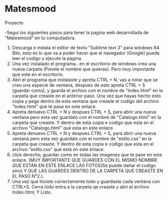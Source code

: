 # Matesmood
Proyecto

-Segui los siguientes pasos para tener la pagina web desarrollada de "Matesmood" en tu computadora.

1. Descarga e instala el editor de texto "Sublime text 3" para windows 64 Bits, esto es lo que va a poder hacer que el navegador (Google) pueda leer el codigo y ejecute la pagina.
2. Una vez instalado el programa.. en el escritorio de windows crea una nueva carpeta (Ponele el nombre que quieras). Pero muy importante que este en el escritorio.
3. Abri el programa que instalaste y apreta CTRL + N, vas a notar que se creo una especie de ventana, despues de esto apreta CTRL + S (guardar como), y guarda el archivo con el nombre de "Index.html" en la carpeta que creaste en el anterior paso. Una vez que hayas hecho esto copia y pega dentro de esta ventana que creaste el codigo del archivo "Index.html" que te pase en este enlace.
4. Apreta denuevo CTRL + N y despues CTRL + S, para abrir una nueva ventana pero esta vez guardalo con el nombre de "Catalogo.html" en la carpeta que creaste. Y dentro de esta copia e codigo que esta en el archivo "Catalogo.html" que esta en este enlace.
5. Apreta denuevo CTRL + N y despues CTRL + S, para abrir una nueva ventana pero esta vez guardalo con el nombre de "estilo.css" en la carpeta que creaste. Y dentro de esta copia e codigo que esta en el archivo "estilo.css" que esta en este enlace.
6. click derecho, guardar como en todas las imagenes que te pase en este enlace. (MUY IMPORTANTE QUE GUARDES CON EL MISMO NOMBRE QUE ESTAN EN ESTE ENLACE LAS FOTOS(Se puede dañar el codigo sino) Y QUE LAS GUARDES DENTRO DE LA CARPETA QUE CREASTE EN EL PASO N°2.).
7. Una vez que hiciste correctamente todo y guardaste cada ventana con CTRL+S. Cerra todo entra a la carpeta qe creaste y abri el archivo Index.html, Y Listo.
